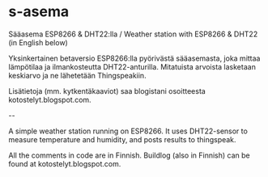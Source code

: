 # s-asema
Sääasema ESP8266 &amp; DHT22:lla / Weather station with ESP8266 &amp; DHT22 (in English below)

Yksinkertainen betaversio ESP8266:lla pyörivästä sääasemasta, joka mittaa lämpötilaa ja ilmankosteutta DHT22-anturilla.
Mitatuista arvoista lasketaan keskiarvo ja ne lähetetään Thingspeakiin.

Lisätietoja (mm. kytkentäkaaviot) saa blogistani osoitteesta kotostelyt.blogspot.com.

--

A simple weather station running on ESP8266. It uses DHT22-sensor to measure temperature and humidity, and posts results to thingspeak.

All the comments in code are in Finnish. Buildlog (also in Finnish) can be found at kotostelyt.blogspot.com.
